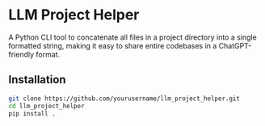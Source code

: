 # LLM Project Helper

A Python CLI tool to concatenate all files in a project directory into a single formatted string, making it easy to share entire codebases in a ChatGPT-friendly format.

## Installation

```sh
git clone https://github.com/yourusername/llm_project_helper.git
cd llm_project_helper
pip install .
